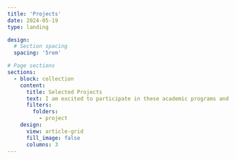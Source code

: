 ```yaml
---
title: 'Projects'
date: 2024-05-19
type: landing

design:
  # Section spacing
  spacing: '5rem'

# Page sections
sections:
  - block: collection
    content:
      title: Selected Projects
      text: I am excited to participate in these academic programs and build a solid foundation for myself. Unfortunately, due to team agreements and other reasons, I am unable to upload the code for these projects to the public, but I am more than happy to share it with you, so please feel free to actively contact me if you are interested.
      filters:
        folders:
          - project
    design:
      view: article-grid
      fill_image: false
      columns: 3
---
```

